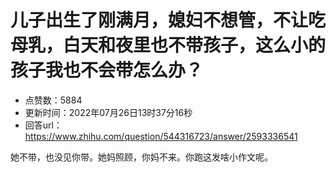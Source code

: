 # 儿子出生了刚满月，媳妇不想管，不让吃母乳，白天和夜里也不带孩子，这么小的孩子我也不会带怎么办？
- 点赞数：5884
- 更新时间：2022年07月26日13时37分16秒
- 回答url：https://www.zhihu.com/question/544316723/answer/2593336541
<body>
 <p data-pid="5UG38dON">她不带，也没见你带。她妈照顾，你妈不来。你跑这发啥小作文呢。</p>
</body>